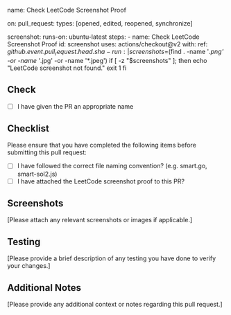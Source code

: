 name: Check LeetCode Screenshot Proof

on:
  pull_request:
    types: [opened, edited, reopened, synchronize]

screenshot:
    runs-on: ubuntu-latest
    steps:
    - name: Check LeetCode Screenshot Proof
      id: screenshot
      uses: actions/checkout@v2
      with:
        ref: ${{ github.event.pull_request.head.sha }}
    - run: |
        screenshots=$(find . -name '*.png' -or -name '*.jpg' -or -name '*.jpeg')
        if [ -z "$screenshots" ]; then
          echo "LeetCode screenshot not found."
          exit 1
        fi

## Check

- [ ] I have given the PR an appropriate name

## Checklist

Please ensure that you have completed the following items before submitting this pull request:

- [ ] I have followed the correct file naming convention? (e.g. smart.go, smart-sol2.js)
- [ ] I have attached the LeetCode screenshot proof to this PR?

## Screenshots

[Please attach any relevant screenshots or images if applicable.]

## Testing

[Please provide a brief description of any testing you have done to verify your changes.]

## Additional Notes

[Please provide any additional context or notes regarding this pull request.]
